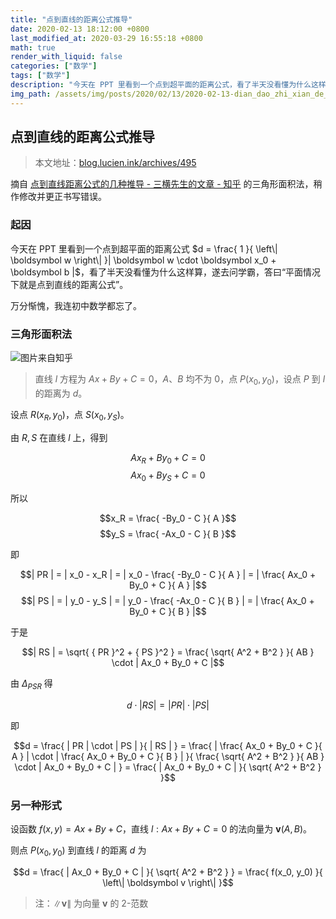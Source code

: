 ```yaml
---
title: "点到直线的距离公式推导"
date: 2020-02-13 18:12:00 +0800
last_modified_at: 2020-03-29 16:55:18 +0800
math: true
render_with_liquid: false
categories: ["数学"]
tags: ["数学"]
description: "今天在 PPT 里看到一个点到超平面的距离公式，看了半天没看懂为什么这样算，遂去问学霸，答曰“平面情况下就是点到直线的距离公式”。本文地址：blog.lucien.ink/archives/495"
img_path: /assets/img/posts/2020/02/13/2020-02-13-dian_dao_zhi_xian_de_ju_li_gong_shi_tui_dao/
---
```


## 点到直线的距离公式推导

> 本文地址：[blog.lucien.ink/archives/495][this]

摘自 [点到直线距离公式的几种推导 - 三横先生的文章 - 知乎][zhihu] 的三角形面积法，稍作修改并更正书写错误。

### 起因

今天在 PPT 里看到一个点到超平面的距离公式 $d = \frac{ 1 }{ \left\| \boldsymbol w \right\| }| \boldsymbol w \cdot \boldsymbol x_0 + \boldsymbol b |$，看了半天没看懂为什么这样算，遂去问学霸，答曰“平面情况下就是点到直线的距离公式”。

万分惭愧，我连初中数学都忘了。

### 三角形面积法

![图片来自知乎][pic]

> 直线 $l$ 方程为 $Ax + By + C = 0$，$A$、$B$ 均不为 $0$，点 $P(x_0, y_0)$，设点 $P$ 到 $l$ 的距离为 $d$。

设点 $R(x_R, y_0)$，点 $S(x_0, y_S)$。

由 $R, S$ 在直线 $l$ 上，得到

$$Ax_R + By_0 + C = 0$$$$Ax_0 + By_S + C = 0$$

所以

$$x_R = \frac{ -By_0 - C }{ A }$$$$y_S = \frac{ -Ax_0 - C }{ B }$$

即

$$| PR | = | x_0 - x_R | = | x_0 - \frac{ -By_0 - C }{ A } | = | \frac{ Ax_0 + By_0 + C }{ A } |$$$$| PS | = | y_0 - y_S | = | y_0 - \frac{ -Ax_0 - C }{ B } | = | \frac{ Ax_0 + By_0 + C }{ B } |$$

于是

$$| RS | = \sqrt{ { PR }^2 + { PS }^2 } = \frac{ \sqrt{ A^2 + B^2 } }{ AB } \cdot | Ax_0 + By_0 + C |$$

由 $\Delta_{PSR}$ 得

$$d \cdot | RS | = | PR | \cdot | PS |$$

即

$$d = \frac{ | PR | \cdot | PS | }{ | RS | } = \frac{ | \frac{ Ax_0 + By_0 + C }{ A } | \cdot | \frac{ Ax_0 + By_0 + C }{ B } | }{ \frac{ \sqrt{ A^2 + B^2 } }{ AB } \cdot | Ax_0 + By_0 + C | } = \frac{ | Ax_0 + By_0 + C | }{ \sqrt{ A^2 + B^2 } }$$

### 另一种形式

设函数 $f(x, y) = Ax + By + C$，直线 $l: Ax + By + C = 0$ 的法向量为 $\boldsymbol v(A, B)$。

则点 $P(x_0, y_0)$ 到直线 $l$ 的距离 $d$ 为

$$d = \frac{ | Ax_0 + By_0 + C | }{ \sqrt{ A^2 + B^2 } } = \frac{ f(x_0, y_0) }{ \left\| \boldsymbol v \right\| }$$

> 注：$\left\| \boldsymbol v \right\|$ 为向量 $\boldsymbol v$ 的 2-范数

[this]: https://blog.lucien.ink/archives/495/
[zhihu]: https://zhuanlan.zhihu.com/p/26307123
[pic]: pic.png